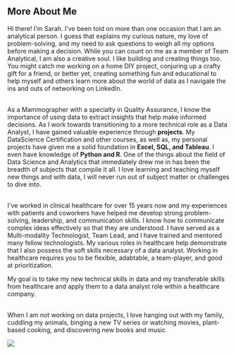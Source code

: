 ## More About Me<br>

Hi there!  I'm Sarah. I've been told on more than one occasion that I am an analytical person.  I guess that explains my curious nature, my love of problem-solving, and my need to ask questions to weigh all my options before making a decision.  While you can count on me as a member of Team Analytical, I am also a creative soul.  I like building and creating things too.  You might catch me working on a home DIY project, conjuring up a crafty gift for a friend, or better yet, creating something fun and educational to help myself and others learn more about the world of data as I navigate the ins and outs of networking on LinkedIn.<br><br>

As a Mammographer with a specialty in Quality Assurance, I know the importance of using data to extract insights that help make informed decisions. As I work towards transitioning to a more technical role as a Data Analyst, I have gained valuable experience through **projects**.  My DataScience Certification and other courses, as well as, my personal projects have given me a solid foundation in **Excel, SQL, and Tableau**.  I even have knowledge of **Python and R**.  One of the things about the field of Data Science and Analytics that immediately drew me in has been the breadth of subjects that compile it all.  I love learning and teaching myself new things and with data, I will never run out of subject matter or challenges to dive into.<br><br>  

I've worked in clinical healthcare for over 15 years now and my experiences with patients and coworkers have helped me develop strong problem-solving, leadership, and communication skills. I know how to communicate complex ideas effectively so that they are understood.  I have served as a Multi-modality Technologist, Team Lead, and I have trained and mentored many fellow technologists.  My various roles in healthcare help demonstrate that I also possess the soft skills necessary of a data analyst.   Working in healthcare requires you to be flexible, adabtable, a team-player, and good at prioritization.  

My goal is to take my new technical skills in data and my transferable skills from healthcare and apply them to a data analyst role within a healthcare company.  <br><br>

When I am not working on data projects, I love hanging out with my family, cuddling my animals, binging a new TV series or watching movies, plant-based cooking, and discovering new books and music.<br>






<img src="images/me_craftmarket.png?raw=true"/>

